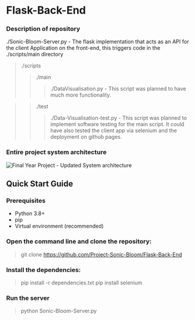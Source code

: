 # Flask-Back-End

### Description of repository
./Sonic-Bloom-Server.py - The flask implementation that acts as an API for the client Application on the front-end, this triggers code in the ./scripts/main directory

>./scripts  
> >   ./main  
> > >    ./DataVisualisation.py - This script was planned to have much more functionality.

> >   ./test  
> > >    ./Data-Visualisation-test.py - This script was planned to implement software testing for the main script. It could have also tested the client app via selenium and the deployment on github pages.
      
### Entire project system architecture
![Final Year Project - Updated System architecture](https://github.com/user-attachments/assets/fa172e73-179c-4732-a304-9e33d979c86c)

## Quick Start Guide

### Prerequisites
- Python 3.8+
- pip
- Virtual environment (recommended)

### Open the command line and clone the repository:
> git clone https://github.com/Project-Sonic-Bloom/Flask-Back-End

### Install the dependencies:
> pip install -r dependencies.txt
> pip install selenium

### Run the server 
> python Sonic-Bloom-Server.py
